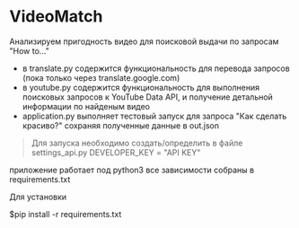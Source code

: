 # VideoMatch
Анализируем пригодность видео для поисковой выдачи по запросам "How to..."

- в translate.py содержится функциональность для перевода запросов (пока только через translate.google.com)
- в youtube.py содержится функциональность для выполнения поисковых запросов к YouTube Data API, и получение детальной информации по найденым видео
- application.py выполняет тестовый запуск для запроса "Как сделать красиво?" сохраняя полученные данные в out.json

>Для запуска необходимо создать/определить в файле settings_api.py DEVELOPER_KEY = "API KEY"

приложение работает под python3 все зависимости собраны в requirements.txt

Для установки

$pip install -r requirements.txt
